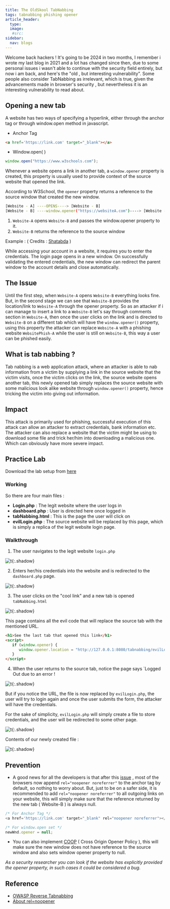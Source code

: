 ```yaml
---
title: The OldSkool TabNabbing
tags: tabnabbing phishing opener
article_header:
  type: 
  image:
   #src: 
sidebar: 
  nav: blogs
---
```



Welcome back hackers ! 
It's going to be 2024 in two months, I remember i wrote my last blog in 2021 and a lot has changed since then, due to some personal issues i wasn't able to continue with the security field entirely, but now i am back, and here's the "old , but interesting vulnerability". Some people also consider TabNabbing as irrelevant, which is true, given the advancements made in browser's security , but nevertheless it is an interesting vulnerability to read about.
## Opening a new tab

A website has two ways of specifying a hyperlink, either through the anchor tag or through window.open method in javascript.

- Anchor Tag 
```html
<a href='https://link.com' target="_blank"></a>
```

- Window.open( )
```js
window.open("https://www.w3schools.com");
```

Whenever a website opens a link in another tab, a `window.opener` property is created, this property is usually used to provide context of the source website that opened the link.

According to W3School, the `opener` property returns a reference to the source window that created the new window.

```bash
[Website - A] ----OPENS----> [Website - B]
[Website - B] ----window.opener("https://websiteA.com")----> [Website - A]
```

1. `Website-A` opens `Website-B` and passes the window.opener property to it.
2. `Website-B` returns the reference to the source window

Example : ( Credits : [Shatabda](https://medium.com/@shatabda/security-tabnabbing-what-how-b038a70d300e ) )

While accessing your account in a website, it requires you to enter the credentials. The login page opens in a new window. On successfully validating the entered credentials, the new window can redirect the parent window to the account details and close automatically.

## The Issue

Until the first step, when `Website-A` opens `Website-B` everything looks fine. But, in the second stage we can see that `Website-B` provides the location/link to `Website-A` through the opener property. 
So as an attacker if i can manage to insert a link to a `Website-B` let's say through comments section in `Website-A`, then once the user clicks on the link and is directed to `Website-B` on a different tab which will have the `window.opener()` property, using this property the attacker  can replace `Website-A` with a phishing website `WebsitePhish-A` while the user is still on `Website-B`, this way a user can be phished easily.

## What is tab nabbing ?

Tab nabbing is a web application attack, where an attacker is able to nab information from a victim by supplying a link in the source website that the victim visits, once the victim clicks on the link, the source website opens another tab, this newly opened tab simply replaces the source website with some malicious look alike website through `window.opener()` property, hence tricking the victim into giving out information.

## Impact

This attack is primarily used for phishing, successful execution of this attack can allow an attacker to extract credentials, bank information etc. The attacker can also replace a website that the victim might be using to download some file and trick her/him into downloading a malicious one. Which can obviously have more severe impact.

## Practice Lab 

Download the lab setup from [here](some-github-link)

### Working

So there are four main files :

- **Login.php** : The legit website where the user logs in
- **dashboard.php** : User is directed here once logged in
- **tabNabbing.html** : This is the page the user will click on
- **evilLogin.php** : The source website will be replaced by this page, which is simply a replica of the legit website login page.

### Walkthrough

1. The user navigates to the legit website `login.php`

![t](/Images/tabnabbing/1.png){:.shadow}

2. Enters her/his credentials into the website and is redirected to the `dashboard.php` page.

![t](/Images/tabnabbing/2.png){:.shadow}

3. The user clicks on the "cool link" and a new tab is opened `tabNabbing.html`

![t](/Images/tabnabbing/3.png){:.shadow}

This page contains all the evil code that will replace the source tab with the mentioned URL.

```html
<h1>See the last tab that opened this link</h1>
<script>
   if (window.opener) {
      window.opener.location = "http://127.0.0.1:8080/tabnabbing/evilLogin.php";
   }
</script>
```

4. When the user returns to the source tab, notice the page says `Logged Out due to an error ! 

![t](/Images/tabnabbing/4.png){:.shadow}

But if you notice the URL, the file is now replaced by `evilLogin.php`, the user will try to login again and once the user submits the form, the attacker will have the credentials. 

For the sake of simplicity, `evilLogin.php` will simply create a file to store credentials, and the user will be redirected to some other page.

![t](/Images/tabnabbing/5.png){:.shadow}

Contents of our newly created file :

![t](/Images/tabnabbing/6.png){:.shadow}

## Prevention

- A good news for all the developers is that after this [issue](https://github.com/whatwg/html/issues/4078) , most of the browsers now append `rel="noopener noreferrer"` to the anchor tag by default, so nothing to worry about. But, just to be on a safer side, it is recommended to add `rel="noopener noreferrer"` to all outgoing links on your website, this will simply make sure that the reference returned by the new tab ( Website-B ) is always null.

```js
/* For Anchor Tag */
<a href='https://link.com' target="_blank" rel="noopener noreferrer"></a>

/* For window.open set */
newWnd.opener = null;
```

- You can also implement [COOP](https://developer.mozilla.org/en-US/docs/Web/HTTP/Headers/Cross-Origin-Opener-Policy) ( Cross Origin Opener Policy ), this will make sure the new window does not have reference to the source window and also sets window opener property to null.

*As a security researcher you can look if the website has explicitly provided the opener property, in such cases it could be considered a bug.*
## Reference

- [OWASP Reverse Tabnabbing](https://owasp.org/www-community/attacks/Reverse_Tabnabbing)
- [About rel=noopener](https://mathiasbynens.github.io/rel-noopener/)